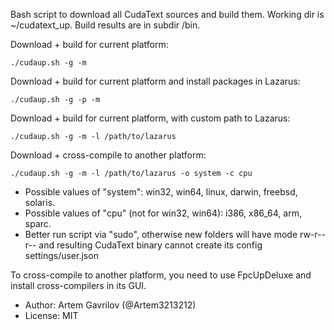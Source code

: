Bash script to download all CudaText sources and build them.
Working dir is ~/cudatext_up.
Build results are in subdir /bin.

Download + build for current platform:
```shell
./cudaup.sh -g -m
```
Download + build for current platform and install packages in Lazarus:
```shell
./cudaup.sh -g -p -m
```
Download + build for current platform, with custom path to Lazarus:
```shell
./cudaup.sh -g -m -l /path/to/lazarus
```
Download + cross-compile to another platform:
```shell
./cudaup.sh -g -m -l /path/to/lazarus -o system -c cpu
```
  
* Possible values of "system": win32, win64, linux, darwin, freebsd, solaris.
* Possible values of "cpu" (not for win32, win64): i386, x86_64, arm, sparc.
* Better run script via "sudo", otherwise new folders will have mode rw-r--r-- and resulting CudaText binary cannot create its config settings/user.json

To cross-compile to another platform, you need to use FpcUpDeluxe and install cross-compilers in its GUI.

* Author: Artem Gavrilov (@Artem3213212)
* License: MIT
